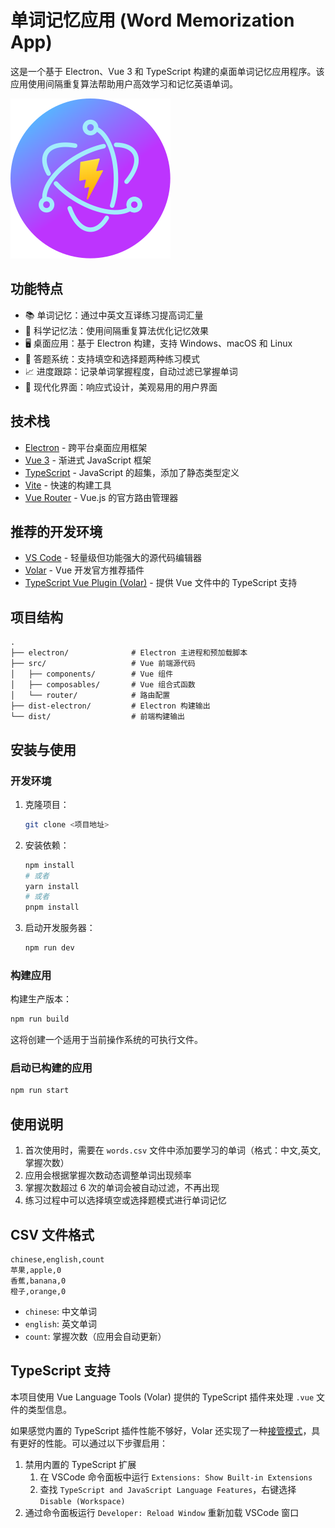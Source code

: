# 单词记忆应用 (Word Memorization App)

这是一个基于 Electron、Vue 3 和 TypeScript 构建的桌面单词记忆应用程序。该应用使用间隔重复算法帮助用户高效学习和记忆英语单词。

![应用截图](public/electron-vite.svg)

## 功能特点

- 📚 单词记忆：通过中英文互译练习提高词汇量
- 🧠 科学记忆法：使用间隔重复算法优化记忆效果
- 🖥️ 桌面应用：基于 Electron 构建，支持 Windows、macOS 和 Linux
- 🎯 答题系统：支持填空和选择题两种练习模式
- 📈 进度跟踪：记录单词掌握程度，自动过滤已掌握单词
- 🎨 现代化界面：响应式设计，美观易用的用户界面

## 技术栈

- [Electron](https://www.electronjs.org/) - 跨平台桌面应用框架
- [Vue 3](https://v3.vuejs.org/) - 渐进式 JavaScript 框架
- [TypeScript](https://www.typescriptlang.org/) - JavaScript 的超集，添加了静态类型定义
- [Vite](https://vitejs.dev/) - 快速的构建工具
- [Vue Router](https://router.vuejs.org/) - Vue.js 的官方路由管理器

## 推荐的开发环境

- [VS Code](https://code.visualstudio.com/) - 轻量级但功能强大的源代码编辑器
- [Volar](https://marketplace.visualstudio.com/items?itemName=Vue.volar) - Vue 开发官方推荐插件
- [TypeScript Vue Plugin (Volar)](https://marketplace.visualstudio.com/items?itemName=Vue.vscode-typescript-vue-plugin) - 提供 Vue 文件中的 TypeScript 支持

## 项目结构

```
.
├── electron/              # Electron 主进程和预加载脚本
├── src/                   # Vue 前端源代码
│   ├── components/        # Vue 组件
│   ├── composables/       # Vue 组合式函数
│   └── router/            # 路由配置
├── dist-electron/         # Electron 构建输出
└── dist/                  # 前端构建输出
```

## 安装与使用

### 开发环境

1. 克隆项目：
   ```bash
   git clone <项目地址>
   ```

2. 安装依赖：
   ```bash
   npm install
   # 或者
   yarn install
   # 或者
   pnpm install
   ```

3. 启动开发服务器：
   ```bash
   npm run dev
   ```

### 构建应用

构建生产版本：
```bash
npm run build
```

这将创建一个适用于当前操作系统的可执行文件。

### 启动已构建的应用

```bash
npm run start
```

## 使用说明

1. 首次使用时，需要在 `words.csv` 文件中添加要学习的单词（格式：中文,英文,掌握次数）
2. 应用会根据掌握次数动态调整单词出现频率
3. 掌握次数超过 6 次的单词会被自动过滤，不再出现
4. 练习过程中可以选择填空或选择题模式进行单词记忆

## CSV 文件格式

```
chinese,english,count
苹果,apple,0
香蕉,banana,0
橙子,orange,0
```

- `chinese`: 中文单词
- `english`: 英文单词
- `count`: 掌握次数（应用会自动更新）

## TypeScript 支持

本项目使用 Vue Language Tools (Volar) 提供的 TypeScript 插件来处理 `.vue` 文件的类型信息。

如果感觉内置的 TypeScript 插件性能不够好，Volar 还实现了一种[接管模式](https://github.com/johnsoncodehk/volar/discussions/471#discussioncomment-1361669)，具有更好的性能。可以通过以下步骤启用：

1. 禁用内置的 TypeScript 扩展
   1. 在 VSCode 命令面板中运行 `Extensions: Show Built-in Extensions`
   2. 查找 `TypeScript and JavaScript Language Features`，右键选择 `Disable (Workspace)`
2. 通过命令面板运行 `Developer: Reload Window` 重新加载 VSCode 窗口
